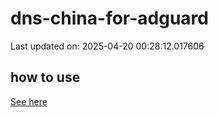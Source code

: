 # dns-china-for-adguard

Last updated on: 2025-04-20 00:28:12.017606

## how to use

[See here](https://github.com/AdguardTeam/AdGuardHome/wiki/Configuration#upstreams-from-file)